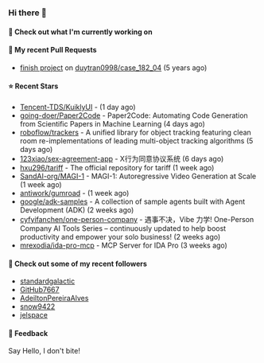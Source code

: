 ### Hi there 👋

#### 👷 Check out what I'm currently working on

#### 🔨 My recent Pull Requests

- [finish project](https://github.com/duytran0998/case_182_04/pull/1) on [duytran0998/case_182_04](https://github.com/duytran0998/case_182_04) (5 years ago)

#### ⭐ Recent Stars

- [Tencent-TDS/KuiklyUI](https://github.com/Tencent-TDS/KuiklyUI) -  (1 day ago)
- [going-doer/Paper2Code](https://github.com/going-doer/Paper2Code) - Paper2Code: Automating Code Generation from Scientific Papers in Machine Learning (4 days ago)
- [roboflow/trackers](https://github.com/roboflow/trackers) - A unified library for object tracking featuring clean room re-implementations of leading multi-object tracking algorithms (5 days ago)
- [123xiao/sex-agreement-app](https://github.com/123xiao/sex-agreement-app) - X行为同意协议系统 (6 days ago)
- [hxu296/tariff](https://github.com/hxu296/tariff) - The official repository for tariff (1 week ago)
- [SandAI-org/MAGI-1](https://github.com/SandAI-org/MAGI-1) - MAGI-1: Autoregressive Video Generation at Scale (1 week ago)
- [antiwork/gumroad](https://github.com/antiwork/gumroad) -  (1 week ago)
- [google/adk-samples](https://github.com/google/adk-samples) - A collection of sample agents built with Agent Development (ADK)  (2 weeks ago)
- [cyfyifanchen/one-person-company](https://github.com/cyfyifanchen/one-person-company) - 遇事不决，Vibe 力学! One-Person Company AI Tools Series – continuously updated to help boost productivity and empower your solo business!  (2 weeks ago)
- [mrexodia/ida-pro-mcp](https://github.com/mrexodia/ida-pro-mcp) - MCP Server for IDA Pro (3 weeks ago)

#### 👯 Check out some of my recent followers

- [standardgalactic](https://github.com/standardgalactic)
- [GitHub7667](https://github.com/GitHub7667)
- [AdeiltonPereiraAlves](https://github.com/AdeiltonPereiraAlves)
- [snow9422](https://github.com/snow9422)
- [jelspace](https://github.com/jelspace)

#### 💬 Feedback

Say Hello, I don't bite!